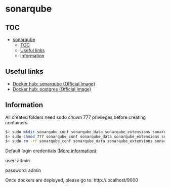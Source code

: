 # sonarqube

## TOC

- [sonarqube](#sonarqube)
  - [TOC](#toc)
  - [Useful links](#useful-links)
  - [Information](#information)

## Useful links

- [Docker hub: sonarqube (Official Image)](https://hub.docker.com/_/sonarqube/)
- [Docker hub: postgres (Official Image)](https://hub.docker.com/_/postgres)

## Information

All created folders need sudo chown 777 privileges before creating containers.

```sh
$> sudo mkdir sonarqube_conf sonarqube_data sonarqube_extensions sonarqube_bundled-plugins postgresql postgresql_data
$> sudo chmod 777 sonarqube_conf sonarqube_data sonarqube_extensions sonarqube_bundled-plugins postgresql postgresql_data
$> sudo rm -rf sonarqube_conf sonarqube_data sonarqube_extensions sonarqube_bundled-plugins postgresql postgresql_data
```

Default login credentials ([More information](https://docs.sonarqube.org/latest/instance-administration/security/)):

user: admin

password: admin

Once dockers are deployed, please go to: http://localhost/9000
